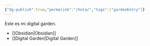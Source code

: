 ```yaml
---
{"dg-publish":true,"permalink":"/hola/","tags":["gardenEntry"]}
---
```



Este es mi digital garden.

- [[Obsidian\|Obsidian]]
- [[Digital Garden\|Digital Garden]]